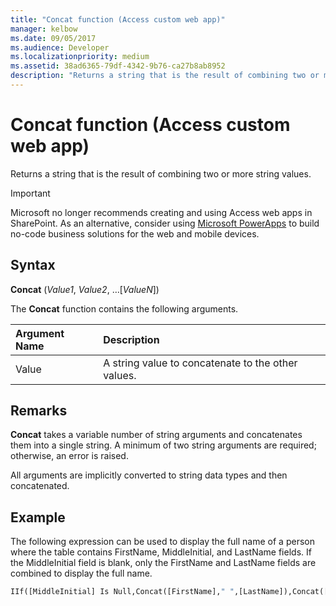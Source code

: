 ```yaml
---
title: "Concat function (Access custom web app)"
manager: kelbow
ms.date: 09/05/2017
ms.audience: Developer
ms.localizationpriority: medium
ms.assetid: 38ad6365-79df-4342-9b76-ca27b8ab8952
description: "Returns a string that is the result of combining two or more string values."
---
```


# Concat function (Access custom web app)

Returns a string that is the result of combining two or more string values.
  
> [!IMPORTANT]
> Microsoft no longer recommends creating and using Access web apps in SharePoint. As an alternative, consider using [Microsoft PowerApps](https://powerapps.microsoft.com/) to build no-code business solutions for the web and mobile devices. 
  
## Syntax

**Concat** (*Value1*, *Value2*, …[*ValueN*]) 
  
The **Concat** function contains the following arguments. 
  
|**Argument Name**|**Description**|
|:-----|:-----|
|Value  <br/> |A string value to concatenate to the other values.  <br/> |
   
## Remarks

**Concat** takes a variable number of string arguments and concatenates them into a single string. A minimum of two string arguments are required; otherwise, an error is raised. 
  
All arguments are implicitly converted to string data types and then concatenated.
  
## Example

The following expression can be used to display the full name of a person where the table contains FirstName, MiddleInitial, and LastName fields. If the MiddleInitial field is blank, only the FirstName and LastName fields are combined to display the full name.
  
```vb
IIf([MiddleInitial] Is Null,Concat([FirstName]," ",[LastName]),Concat([FirstName]," ",[MiddleInitial]," ",[LastName]))
```


